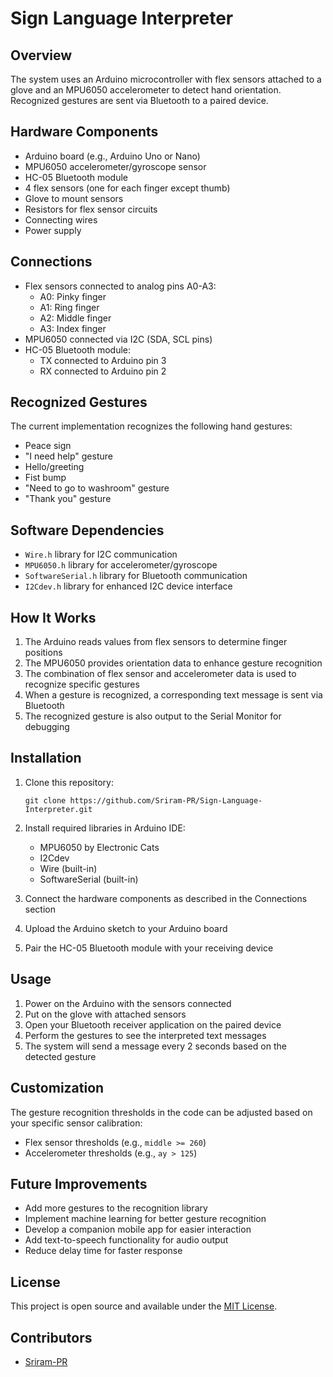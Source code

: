 # Sign Language Interpreter

## Overview
The system uses an Arduino microcontroller with flex sensors attached to a glove and an MPU6050 accelerometer to detect hand orientation. Recognized gestures are sent via Bluetooth to a paired device.

## Hardware Components
- Arduino board (e.g., Arduino Uno or Nano)
- MPU6050 accelerometer/gyroscope sensor
- HC-05 Bluetooth module
- 4 flex sensors (one for each finger except thumb)
- Glove to mount sensors
- Resistors for flex sensor circuits
- Connecting wires
- Power supply

## Connections
- Flex sensors connected to analog pins A0-A3:
  - A0: Pinky finger
  - A1: Ring finger
  - A2: Middle finger
  - A3: Index finger
- MPU6050 connected via I2C (SDA, SCL pins)
- HC-05 Bluetooth module:
  - TX connected to Arduino pin 3
  - RX connected to Arduino pin 2

## Recognized Gestures
The current implementation recognizes the following hand gestures:
- Peace sign
- "I need help" gesture
- Hello/greeting
- Fist bump
- "Need to go to washroom" gesture
- "Thank you" gesture

## Software Dependencies
- `Wire.h` library for I2C communication
- `MPU6050.h` library for accelerometer/gyroscope
- `SoftwareSerial.h` library for Bluetooth communication
- `I2Cdev.h` library for enhanced I2C device interface

## How It Works
1. The Arduino reads values from flex sensors to determine finger positions
2. The MPU6050 provides orientation data to enhance gesture recognition
3. The combination of flex sensor and accelerometer data is used to recognize specific gestures
4. When a gesture is recognized, a corresponding text message is sent via Bluetooth
5. The recognized gesture is also output to the Serial Monitor for debugging

## Installation
1. Clone this repository:
   ```
   git clone https://github.com/Sriram-PR/Sign-Language-Interpreter.git
   ```
2. Install required libraries in Arduino IDE:
   - MPU6050 by Electronic Cats
   - I2Cdev
   - Wire (built-in)
   - SoftwareSerial (built-in)

3. Connect the hardware components as described in the Connections section
4. Upload the Arduino sketch to your Arduino board
5. Pair the HC-05 Bluetooth module with your receiving device

## Usage
1. Power on the Arduino with the sensors connected
2. Put on the glove with attached sensors
3. Open your Bluetooth receiver application on the paired device
4. Perform the gestures to see the interpreted text messages
5. The system will send a message every 2 seconds based on the detected gesture

## Customization
The gesture recognition thresholds in the code can be adjusted based on your specific sensor calibration:
- Flex sensor thresholds (e.g., `middle >= 260`)
- Accelerometer thresholds (e.g., `ay > 125`)

## Future Improvements
- Add more gestures to the recognition library
- Implement machine learning for better gesture recognition
- Develop a companion mobile app for easier interaction
- Add text-to-speech functionality for audio output
- Reduce delay time for faster response

## License
This project is open source and available under the [MIT License](https://github.com/Sriram-PR/Sign-Language-Interpreter/blob/main/LICENSE).

## Contributors
- [Sriram-PR](https://github.com/Sriram-PR)
